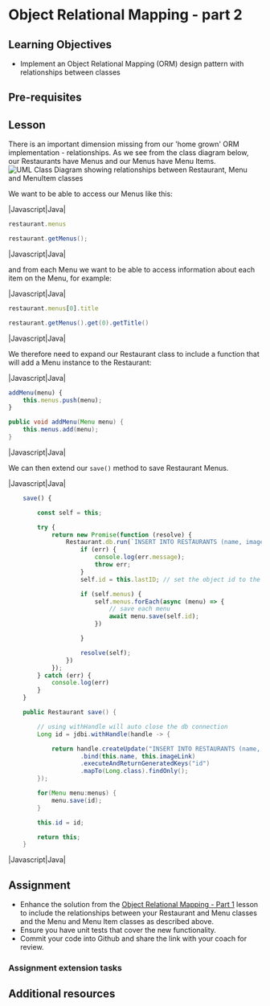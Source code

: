 # Object Relational Mapping - part 2

## Learning Objectives
* Implement an Object Relational Mapping (ORM) design pattern with relationships between classes

## Pre-requisites

## Lesson
There is an important dimension missing from our 'home grown' ORM implementation - relationships. As we see from the class diagram below, our Restaurants have Menus and our Menus have Menu Items. 
![UML Class Diagram showing relationships between Restaurant, Menu and MenuItem classes](https://user-images.githubusercontent.com/1316724/105141638-5d11d500-5af1-11eb-98ee-d177df9c5894.png)

We want to be able to access our Menus like this:

|Javascript|Java|
```javascript
restaurant.menus 
```
```java
restaurant.getMenus();
```
|Javascript|Java|

and from each Menu we want to be able to access information about each item on the Menu, for example:

|Javascript|Java|
```javascript
restaurant.menus[0].title 
```
```java
restaurant.getMenus().get(0).getTitle()
```
|Javascript|Java|

We therefore need to expand our Restaurant class to include a function that will add a Menu instance to the Restaurant:

|Javascript|Java|
```javascript
addMenu(menu) {
    this.menus.push(menu);
}
```
```java
public void addMenu(Menu menu) {
    this.menus.add(menu);
}
```
|Javascript|Java|

We can then extend our `save()` method to save Restaurant Menus.

|Javascript|Java|
```javascript
    save() {

        const self = this;

        try {
            return new Promise(function (resolve) {
                Restaurant.db.run(`INSERT INTO RESTAURANTS (name, image) VALUES (?, ?)`, [self.name, self.image], function (err) {
                    if (err) {
                        console.log(err.message);
                        throw err;
                    }
                    self.id = this.lastID; // set the object id to the inserted row id

                    if (self.menus) {
                        self.menus.forEach(async (menu) => {
                            // save each menu
                            await menu.save(self.id);
                        })

                    }

                    resolve(self);
                })
            });
        } catch (err) {
            console.log(err)
        }
    }
```
```java
    public Restaurant save() {

        // using withHandle will auto close the db connection
        Long id = jdbi.withHandle(handle -> {

            return handle.createUpdate("INSERT INTO RESTAURANTS (name, imagelink) VALUES (?, ?)")
                    .bind(this.name, this.imageLink)
                    .executeAndReturnGeneratedKeys("id")
                    .mapTo(Long.class).findOnly();
        });

        for(Menu menu:menus) {
            menu.save(id);
        }

        this.id = id;

        return this;
    }
```
|Javascript|Java|

## Assignment

* Enhance the solution from the [Object Relational Mapping - Part 1](https://multiverselearningproducts.github.io/curriculum/Bootcamp/Unit-3-Relational_Databases/0.3.7-Object_Relational_Mapping_part_1.html) lesson to include the relationships between your Restaurant and Menu classes and the Menu and Menu Item classes as described above.
* Ensure you have unit tests that cover the new functionality.
* Commit your code into Github and share the link with your coach for review.


### Assignment extension tasks


## Additional resources
